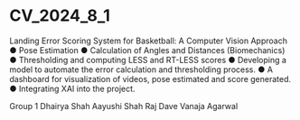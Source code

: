 # CV_2024_8_1
Landing Error Scoring System for Basketball: A Computer Vision Approach
● Pose Estimation
● Calculation of Angles and Distances (Biomechanics)
● Thresholding and computing LESS and RT-LESS scores
● Developing a model to automate the error calculation and thresholding process. 
● A dashboard for visualization of videos, pose estimated and score generated.
● Integrating XAI into the project.

Group 1
Dhairya Shah
Aayushi Shah
Raj Dave
Vanaja Agarwal


